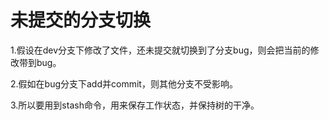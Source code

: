 # 未提交的分支切换

1.假设在dev分支下修改了文件，还未提交就切换到了分支bug，则会把当前的修改带到bug。

2.假如在bug分支下add并commit，则其他分支不受影响。

3.所以要用到stash命令，用来保存工作状态，并保持树的干净。
